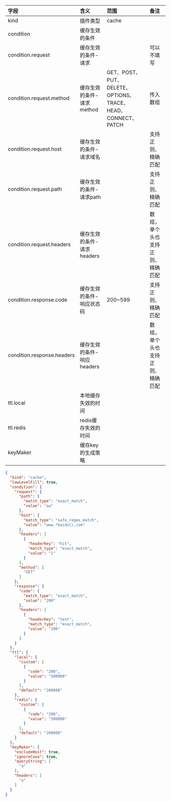 | 字段             | 含义         | 范围               | 备注           |
|:---------------|:-----------|:-----------------|:-------------|
| kind           | 插件类型       | cache |              |
| condition      | 缓存生效的条件    |                  |              |
| condition.request | 缓存生效的条件-请求 |                  | 可以不填写             |
| condition.request.method | 缓存生效的条件-请求method | GET、POST、PUT、DELETE、OPTIONS、TRACE、HEAD、CONNECT、PATCH | 传入数组 |
| condition.request.host   | 缓存生效的条件-请求域名   |   | 支持正则、精确匹配 |
| condition.request.path   | 缓存生效的条件-请求path   |   | 支持正则、精确匹配 |
| condition.request.headers | 缓存生效的条件-请求headers |  | 数组，单个头也支持正则、精确匹配 |
| condition.response.code | 缓存生效的条件-响应状态码 | 200~599 | 支持正则、精确匹配 |
| condition.response.headers | 缓存生效的条件-响应headers |  | 数组，单个头也支持正则、精确匹配 |
| ttl.local      | 本地缓存失效的时间       |                  |              |    |
| ttl.redis        | redis缓存失效的时间 |                  |  |    |
| keyMaker           | 缓存key的生成策略   |                  |              |    |
```json
{
  "kind": "cache",
  "lowLevelFill": true,
  "condition": {
    "request": {
      "path": {
        "match_type": "exact_match",
        "value": "aa"
      },
      "host": {
        "match_type": "safe_regex_match",
        "value": "www.*baidu\\.com"
      },
      "headers": [
        {
          "headerKey": "hit",
          "match_type": "exact_match",
          "value": "1"
        }
      ],
      "method": [
        "GET"
      ]
    },
    "response": {
      "code": {
        "match_type": "exact_match",
        "value": "200"
      },
      "headers": [
        {
          "headerKey": "test",
          "match_type": "exact_match",
          "value": "200"
        }
      ]
    }
  },
  "ttl": {
    "local": {
      "custom": [
        {
          "code": "200",
          "value": "500000"
        }
      ],
      "default": "200000"
    },
    "redis": {
      "custom": [
        {
          "code": "200",
          "value": "500000"
        }
      ],
      "default": "200000"
    }
  },
  "keyMaker": {
    "excludeHost": true,
    "ignoreCase": true,
    "queryString": [
      "a"
    ],
    "headers": [
      "a"
    ]
  }
}
```